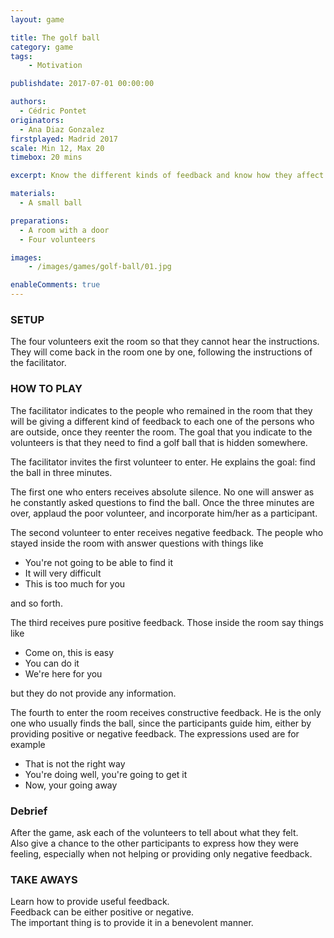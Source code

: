 ```yaml
---
layout: game

title: The golf ball
category: game
tags:
    - Motivation

publishdate: 2017-07-01 00:00:00

authors: 
  - Cédric Pontet
originators: 
  - Ana Diaz Gonzalez
firstplayed: Madrid 2017
scale: Min 12, Max 20
timebox: 20 mins

excerpt: Know the different kinds of feedback and know how they affect the organization

materials:
  - A small ball

preparations:
  - A room with a door
  - Four volunteers

images:
    - /images/games/golf-ball/01.jpg

enableComments: true
---
```


### SETUP
The four volunteers exit the room so that they cannot hear the instructions.
They will come back in the room one by one, following the instructions of the facilitator.

### HOW TO PLAY

The facilitator indicates to the people who remained in the room that they will be giving a different kind of feedback to each one of the persons who are outside, once they reenter the room.
The goal that you indicate to the volunteers is that they need to find a golf ball that is hidden somewhere.

The facilitator invites the first volunteer to enter. 
He explains the goal: find the ball in three minutes.

The first one who enters receives absolute silence. 
No one will answer as he constantly asked questions to find the ball.
Once the three minutes are over, applaud the poor volunteer, and incorporate him/her as a participant.

The second volunteer to enter receives negative feedback. 
The people who stayed inside the room with answer questions with things like 

* You're not going to be able to find it
* It will very difficult
* This is too much for you

and so forth.

The third receives pure positive feedback. 
Those inside the room say things like 

* Come on, this is easy
* You can do it
* We're here for you

but they do not provide any information.

The fourth to enter the room receives constructive feedback. 
He is the only one who usually finds the ball, since the participants guide him, either by providing positive or negative feedback. 
The expressions used are for example 

* That is not the right way
* You're doing well, you're going to get it
* Now, your going away

### Debrief

After the game, ask each of the volunteers to tell about what they felt.  
Also give a chance to the other participants to express how they were feeling, especially when not helping or providing only negative feedback.

### TAKE AWAYS

Learn how to provide useful feedback.  
Feedback can be either positive or negative.  
The important thing is to provide it in a benevolent manner.  
